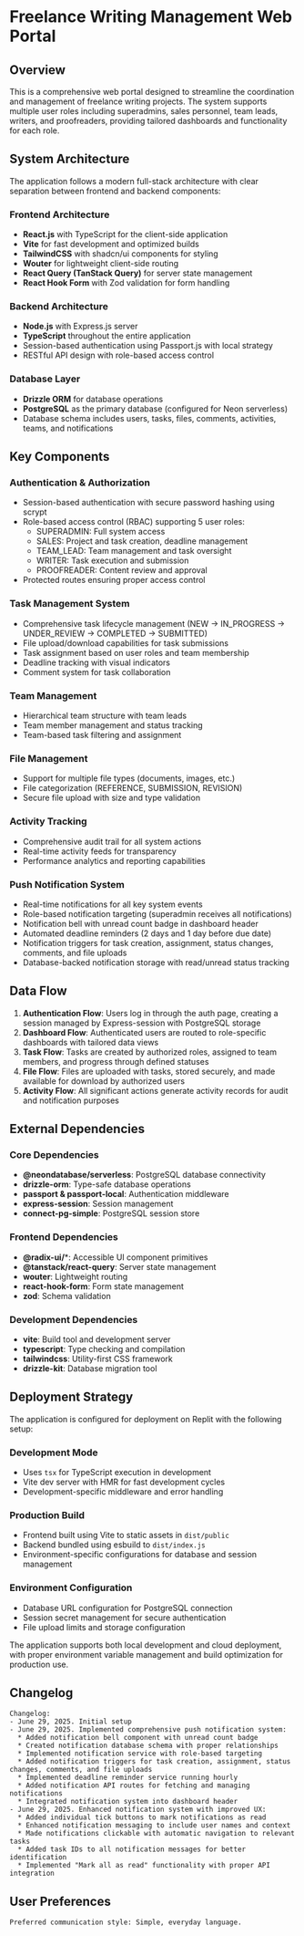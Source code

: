 # Freelance Writing Management Web Portal

## Overview

This is a comprehensive web portal designed to streamline the coordination and management of freelance writing projects. The system supports multiple user roles including superadmins, sales personnel, team leads, writers, and proofreaders, providing tailored dashboards and functionality for each role.

## System Architecture

The application follows a modern full-stack architecture with clear separation between frontend and backend components:

### Frontend Architecture
- **React.js** with TypeScript for the client-side application
- **Vite** for fast development and optimized builds
- **TailwindCSS** with shadcn/ui components for styling
- **Wouter** for lightweight client-side routing
- **React Query (TanStack Query)** for server state management
- **React Hook Form** with Zod validation for form handling

### Backend Architecture
- **Node.js** with Express.js server
- **TypeScript** throughout the entire application
- Session-based authentication using Passport.js with local strategy
- RESTful API design with role-based access control

### Database Layer
- **Drizzle ORM** for database operations
- **PostgreSQL** as the primary database (configured for Neon serverless)
- Database schema includes users, tasks, files, comments, activities, teams, and notifications

## Key Components

### Authentication & Authorization
- Session-based authentication with secure password hashing using scrypt
- Role-based access control (RBAC) supporting 5 user roles:
  - SUPERADMIN: Full system access
  - SALES: Project and task creation, deadline management
  - TEAM_LEAD: Team management and task oversight
  - WRITER: Task execution and submission
  - PROOFREADER: Content review and approval
- Protected routes ensuring proper access control

### Task Management System
- Comprehensive task lifecycle management (NEW → IN_PROGRESS → UNDER_REVIEW → COMPLETED → SUBMITTED)
- File upload/download capabilities for task submissions
- Task assignment based on user roles and team membership
- Deadline tracking with visual indicators
- Comment system for task collaboration

### Team Management
- Hierarchical team structure with team leads
- Team member management and status tracking
- Team-based task filtering and assignment

### File Management
- Support for multiple file types (documents, images, etc.)
- File categorization (REFERENCE, SUBMISSION, REVISION)
- Secure file upload with size and type validation

### Activity Tracking
- Comprehensive audit trail for all system actions
- Real-time activity feeds for transparency
- Performance analytics and reporting capabilities

### Push Notification System
- Real-time notifications for all key system events
- Role-based notification targeting (superadmin receives all notifications)
- Notification bell with unread count badge in dashboard header
- Automated deadline reminders (2 days and 1 day before due date)
- Notification triggers for task creation, assignment, status changes, comments, and file uploads
- Database-backed notification storage with read/unread status tracking

## Data Flow

1. **Authentication Flow**: Users log in through the auth page, creating a session managed by Express-session with PostgreSQL storage
2. **Dashboard Flow**: Authenticated users are routed to role-specific dashboards with tailored data views
3. **Task Flow**: Tasks are created by authorized roles, assigned to team members, and progress through defined statuses
4. **File Flow**: Files are uploaded with tasks, stored securely, and made available for download by authorized users
5. **Activity Flow**: All significant actions generate activity records for audit and notification purposes

## External Dependencies

### Core Dependencies
- **@neondatabase/serverless**: PostgreSQL database connectivity
- **drizzle-orm**: Type-safe database operations
- **passport & passport-local**: Authentication middleware
- **express-session**: Session management
- **connect-pg-simple**: PostgreSQL session store

### Frontend Dependencies
- **@radix-ui/***: Accessible UI component primitives
- **@tanstack/react-query**: Server state management
- **wouter**: Lightweight routing
- **react-hook-form**: Form state management
- **zod**: Schema validation

### Development Dependencies
- **vite**: Build tool and development server
- **typescript**: Type checking and compilation
- **tailwindcss**: Utility-first CSS framework
- **drizzle-kit**: Database migration tool

## Deployment Strategy

The application is configured for deployment on Replit with the following setup:

### Development Mode
- Uses `tsx` for TypeScript execution in development
- Vite dev server with HMR for fast development cycles
- Development-specific middleware and error handling

### Production Build
- Frontend built using Vite to static assets in `dist/public`
- Backend bundled using esbuild to `dist/index.js`
- Environment-specific configurations for database and session management

### Environment Configuration
- Database URL configuration for PostgreSQL connection
- Session secret management for secure authentication
- File upload limits and storage configuration

The application supports both local development and cloud deployment, with proper environment variable management and build optimization for production use.

## Changelog
```
Changelog:
- June 29, 2025. Initial setup
- June 29, 2025. Implemented comprehensive push notification system:
  * Added notification bell component with unread count badge
  * Created notification database schema with proper relationships
  * Implemented notification service with role-based targeting
  * Added notification triggers for task creation, assignment, status changes, comments, and file uploads
  * Implemented deadline reminder service running hourly
  * Added notification API routes for fetching and managing notifications
  * Integrated notification system into dashboard header
- June 29, 2025. Enhanced notification system with improved UX:
  * Added individual tick buttons to mark notifications as read
  * Enhanced notification messaging to include user names and context
  * Made notifications clickable with automatic navigation to relevant tasks
  * Added task IDs to all notification messages for better identification
  * Implemented "Mark all as read" functionality with proper API integration
```

## User Preferences
```
Preferred communication style: Simple, everyday language.
```